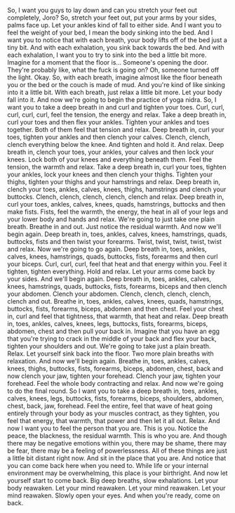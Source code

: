  So, I want you guys to lay down and can you stretch your feet out completely, Joro? So, stretch your feet out, put your arms by your sides, palms face up. Let your ankles kind of fall to either side. And I want you to feel the weight of your bed, I mean the body sinking into the bed. And I want you to notice that with each breath, your body lifts off of the bed just a tiny bit. And with each exhalation, you sink back towards the bed. And with each exhalation, I want you to try to sink into the bed a little bit more. Imagine for a moment that the floor is... Someone's opening the door. They're probably like, what the fuck is going on? Oh, someone turned off the light. Okay. So, with each breath, imagine almost like the floor beneath you or the bed or the couch is made of mud. And you're kind of like sinking into it a little bit. With each breath, just relax a little bit more. Let your body fall into it. And now we're going to begin the practice of yoga nidra. So, I want you to take a deep breath in and curl and tighten your toes. Curl, curl, curl, curl, curl, feel the tension, the energy and relax. Take a deep breath in, curl your toes and then flex your ankles. Tighten your ankles and toes together. Both of them feel that tension and relax. Deep breath in, curl your toes, tighten your ankles and then clench your calves. Clench, clench, clench everything below the knee. And tighten and hold it. And relax. Deep breath in, clench your toes, your ankles, your calves and then lock your knees. Lock both of your knees and everything beneath them. Feel the tension, the warmth and relax. Take a deep breath in, curl your toes, tighten your ankles, lock your knees and then clench your thighs. Tighten your thighs, tighten your thighs and your hamstrings and relax. Deep breath in, clench your toes, ankles, calves, knees, thighs, hamstrings and clench your buttocks. Clench, clench, clench, clench, clench and relax. Deep breath in, curl your toes, ankles, calves, knees, quads, hamstrings, buttocks and then make fists. Fists, feel the warmth, the energy, the heat in all of your legs and your lower body and hands and relax. We're going to just take one plain breath. Breathe in and out. Just notice the residual warmth. And now we'll begin again. Deep breath in, toes, ankles, calves, knees, hamstrings, quads, buttocks, fists and then twist your forearms. Twist, twist, twist, twist, twist and relax. Now we're going to go again. Deep breath in, toes, ankles, calves, knees, hamstrings, quads, buttocks, fists, forearms and then curl your biceps. Curl, curl, curl, feel that heat and that energy within you. Feel it tighten, tighten everything. Hold and relax. Let your arms come back by your sides. And we'll begin again. Deep breath in, toes, ankles, calves, knees, hamstrings, quads, buttocks, fists, forearms, biceps and then clench your abdomen. Clench your abdomen. Clench, clench, clench, clench, clench and out. Breathe in, toes, ankles, calves, knees, quads, hamstrings, buttocks, fists, forearms, biceps, abdomen and then chest. Feel your chest in, curl and feel that tightness, that warmth, that heat and relax. Deep breath in, toes, ankles, calves, knees, legs, buttocks, fists, forearms, biceps, abdomen, chest and then pull your back in. Imagine that you have an egg that you're trying to crack in the middle of your back and flex your back, tighten your shoulders and out. We're going to take just a plain breath. Relax. Let yourself sink back into the floor. Two more plain breaths with relaxation. And now we'll begin again. Breathe in, toes, ankles, calves, knees, thighs, buttocks, fists, forearms, biceps, abdomen, chest, back and now clench your jaw, tighten your forehead. Clench your jaw, tighten your forehead. Feel the whole body contracting and relax. And now we're going to do the final round. So I want you to take a deep breath in, toes, ankles, calves, knees, legs, buttocks, fists, forearms, biceps, shoulders, abdomen, chest, back, jaw, forehead. Feel the entire, feel that wave of heat going entirely through your body as your muscles contract, as they tighten, you feel that energy, that warmth, that power and then let it all out. Relax. And now I want you to feel the person that you are. This is you. Notice the peace, the blackness, the residual warmth. This is who you are. And though there may be negative emotions within you, there may be shame, there may be fear, there may be a feeling of powerlessness. All of these things are just a little bit distant right now. And sit in the place that you are. And notice that you can come back here when you need to. While life or your internal environment may be overwhelming, this place is your birthright. And now let yourself start to come back. Big deep breaths, slow exhalations. Let your body reawaken. Let your mind reawaken. Let your mind reawaken. Let your mind reawaken. Slowly open your eyes. And when you're ready, come on back.